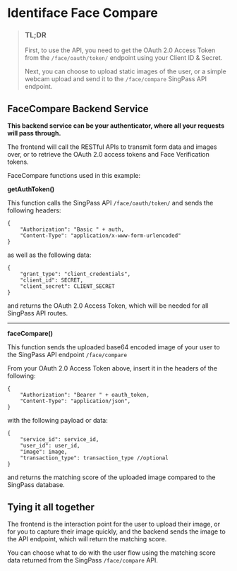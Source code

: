 # Identiface Face Compare

> ### TL;DR
> 
> First, to use the API, you need to get the OAuth 2.0 Access Token from the `/face/oauth/token/` endpoint using your Client ID & Secret.
> 
> Next, you can choose to upload static images of the user, or a simple webcam upload and send it to the `/face/compare` SingPass API endpoint.

## FaceCompare Backend Service

**This backend service can be your authenticator, where all your requests will pass through.**

The frontend will call the RESTful APIs to transmit form data and images over, or to retrieve the OAuth 2.0 access tokens and Face Verification tokens.


FaceCompare functions used in this example:

**getAuthToken()**

This function calls the SingPass API `/face/oauth/token/` and sends the following headers:

```
{
    "Authorization": "Basic " + auth,
    "Content-Type": "application/x-www-form-urlencoded"
}
```
as well as the following data:

```
{
    "grant_type": "client_credentials",
    "client_id": SECRET,
    "client_secret": CLIENT_SECRET
}

```

and returns the OAuth 2.0 Access Token, which will be needed for all SingPass API routes.

****

**faceCompare()**

This function sends the uploaded base64 encoded image of your user to the SingPass API endpoint `/face/compare`

From your OAuth 2.0 Access Token above, insert it in the headers of the following:

```
{
    "Authorization": "Bearer " + oauth_token,
    "Content-Type": "application/json",
}
```

with the following payload or data:

```
{
    "service_id": service_id,
    "user_id": user_id,
    "image": image,
    "transaction_type": transaction_type //optional
}

```
and returns the matching score of the uploaded image compared to the SingPass database.

## Tying it all together

The frontend is the interaction point for the user to upload their image, or for you to capture their image quickly, and the backend sends the image to the API endpoint, which will return the matching score.

You can choose what to do with the user flow using the matching score data returned from the SingPass `/face/compare` API.
